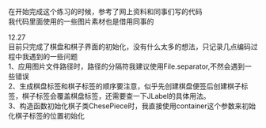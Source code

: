 在开始完成这个练习的时候，参考了网上资料和同事们写的代码  
我代码里面使用的一些图片素材也是借用同事的  

12.27  
目前只完成了棋盘和棋子界面的初始化，没有什么太多的想法，只记录几点编码过程中我遇到的一些问题  
  1、应用图片文件路径时，路径的分隔符我建议使用File.separator,不然会遇到一些错误  
  2、生成棋盘标签和棋子标签的顺序要注意，似乎先创建棋盘便签后创建棋子标签，棋子标签会覆盖棋盘标签，还需要查一下JLabel的具体用法。  
  3、构造函数初始化棋子类ChesePiece时，我直接使用container这个参数来初始化棋子标签的位置初始化
